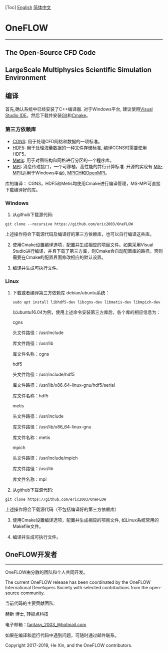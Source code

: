 ﻿[Toc]
[English](./README.md) [简体中文 ](./README_zh_CN.md)
# OneFLOW
-----------------------------------------------------------
The Open-Source CFD Code
-----------------------------------------------------------
LargeScale Multiphysics Scientific Simulation Environment
-----------------------------------------------------------

## 编译
首先,确认系统中已经安装了C++编译器. 对于Windows平台, 建议使用[Visual Studio IDE](https://visualstudio.microsoft.com/ "Visual Studio IDE")。然后下载并安装[Git](https://git-scm.com/ "Git")和[Cmake](https://cmake.org/download/ "cmake")。

### 第三方依赖库

* [CGNS](https://github.com/CGNS/CGNS "CGNS"): 用于处理CFD网格和数据的一项标准。
* [HDF5](https://www.hdfgroup.org/downloads/hdf5/ "hdf5"): 用于处理海量数据的一种文件存储标准, 编译CGNS时需要使用HDF5。
* [Metis](http://glaros.dtc.umn.edu/gkhome/metis/metis/download "Metis"): 用于对图结构和网格进行分区的一个程序库。
* [MPI](https://computing.llnl.gov/tutorials/mpi/ "MPI"): 消息传递接口，一个可移植，高性能的并行计算标准. 开源的实现有 [MS-MPI](https://github.com/Microsoft/Microsoft-MPI "MS-MPI")(适用于Windows平台), [MPICH](https://github.com/pmodels/mpich "MPICH")和[OpenMPI](https://github.com/open-mpi/ompi "OpenMPI")。

库的编译：
    CGNS，HDF5和Metis均使用Cmake进行编译管理，MS-MPI可直接下载编译好的库。

### Windows

1. 从github下载源代码:
```
git clone --recursive https://github.com/eric2003/OneFLOW
```
上述操作将会下载源代码及编译好的第三方依赖库，也可以自行编译这些库。

2. 使用Cmake设置编译选项，配置并生成相应的项目文件。如果采用Visual Studio进行编译，并且下载了第三方库，则Cmake会自动配置库的路径。否则需要在Cmake的配置界面修改相应的默认设置。
   
3. 编译并生成可执行文件。
   
### Linux

1. 下载或者编译第三方依赖库
   debian/ubuntu系统：
   ```
   sudo apt install libhdf5-dev libcgns-dev libmetis-dev libmpich-dev
   ```

   以ubuntu16.04为例，使用上述命令安装第三方库后，各个库的相应信息为：

    cgns  

    头文件路径：/usr/include

    库文件路径：/usr/lib  

    库文件名称：cgns

    hdf5 

    头文件路径：/usr/include/hdf5

    库文件路径：/usr/lib/x86_64-linux-gnu/hdf5/serial

    库文件名称：hdf5

    metis

    头文件路径：/usr/include

    库文件路径：/usr/lib/x86_64-linux-gnu

    库文件名称：metis

    mpich 

    头文件路径：/usr/include/mpich

    库文件路径：/usr/lib

    库文件名称：mpi

2. 从github下载源代码:
```
git clone https://github.com/eric2003/OneFLOW
```
上述操作将会下载源代码（不包括编译好的第三方依赖库）

3. 使用Cmake设置编译选项，配置并生成相应的项目文件, 如Linux系统常用的Makefile文件。
   
1. 编译并生成可执行文件。
   
## OneFLOW开发者
-----------------------------------------------------------
OneFLOW由分散的团队和个人共同开发。

The current OneFLOW release has been coordinated by the OneFLOW International Developers Society with selected contributions from the open-source community.

当前代码的主要贡献团队:

赫新 博士, 转捩点科技

电子邮箱：<fantasy_2003_@hotmail.com>

如果在编译和运行代码中遇到问题，可随时通过邮件联系。

Copyright 2017-2019, He Xin, and the OneFLOW contributors.

